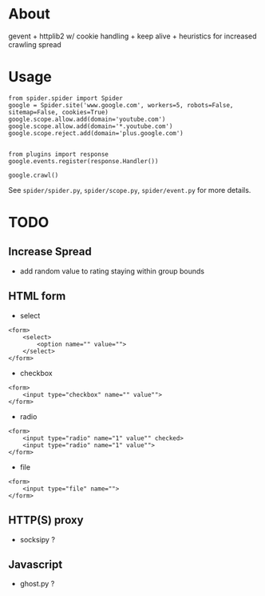 # About

gevent + httplib2 w/ cookie handling + keep alive + heuristics for increased crawling spread

# Usage

```
from spider.spider import Spider
google = Spider.site('www.google.com', workers=5, robots=False, sitemap=False, cookies=True)
google.scope.allow.add(domain='youtube.com')
google.scope.allow.add(domain='*.youtube.com')
google.scope.reject.add(domain='plus.google.com')


from plugins import response
google.events.register(response.Handler())

google.crawl()
```

See `spider/spider.py`, `spider/scope.py`, `spider/event.py` for more details.

# TODO

## Increase Spread

* add random value to rating staying within group bounds

## HTML form

* select

```
<form>
    <select>
        <option name="" value="">
    </select> 
</form>
```

* checkbox

```
<form>
    <input type="checkbox" name="" value"">
</form>
```

* radio

```
<form>
    <input type="radio" name="1" value"" checked>
    <input type="radio" name="1" value"">
</form>
```

* file

```
<form>
    <input type="file" name="">
</form>
```

## HTTP(S) proxy

* socksipy ?

## Javascript

* ghost.py ?
